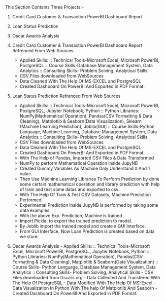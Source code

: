 This Section Contains Three Projects:-
  1. Credit Card Customer & Transaction PowerBI Dashboard Report
  2. Loan Status Prediction
  3. Oscar Awards Analysis

1. Credit Card Customer & Transaction PowerBI Dashboard Report
   Refrenced From Web Sources
    - Applied Skills:
                      :: Technical Tools-Microsoft Excel, Microsoft PowerBI, PostgreSQL
                      :: Course Skills-Database Management System, Data Analytics
                      :: Consulting Skills- Problem Solving, Analytical Skills
    - CSV Files downloaded from WebSources
    - Data Cleaned With The Help Of MS-EXCEL and PostgreSQL
    - Created Dashboard On PowerBI And Exported in PDF Format.

2. Loan Status Prediction
   Refrenced From Web Sources
    - Applied Skills:
                      :: Technical Tools-Microsoft Excel, Microsoft PowerBI, PostgreSQL, Jupyter Notebook, Python
                      :: Python Libraries: NumPy(Mathematical Operation), Pandas(CSV Formatting & Data Cleaning), Matplotlib & Seaborn(Data Visualization), Sklearn (Machine Learning Prediction), Joblib(GUI)
                      :: Course Skills-Python Language, Machine Learning, Database Management System, Data Analytics
                      :: Consulting Skills- Problem Solving, Analytical Skills
    - CSV Files downloaded from WebSources
    - Data Cleaned With The Help Of MS-EXCEL and PostgreSQL
    - Created Dashboard On PowerBI And Exported in PDF Format.
    - With The Help of Pandas, Imported CSV Files & Data Transformed
    - NumPy to perform Mathematical Operation inside JupyNB
    - Created Dummy Variables As Machine Only Understand 0 And 1 value.
    - Then Use Machine Learning Libraries To Perform Prediction by done some certain mathematical operation and library prediction with help of train and test some datas and exported to csv.
    - With The Help Of Train & Test CSV Datasets, Machine Prediction Performed.
    - Experimental Prediction Inside JupyNB is performed by taking some data examples.
    - With the above Exp. Prediction, Machine is trained
    - Import Pickle, to export the trained prediction to model.
    - By Joblib import the trained model and create a GUI Interface.
    - From GUI Interface, Now Loan Prediction is created based on data we store.

  3. Oscar Awards Analysis
    - Applied Skills:
                      :: Technical Tools-Microsoft Excel, Microsoft PowerBI, PostgreSQL, Jupyter Notebook, Python
                      :: Python Libraries: NumPy(Mathematical Operation), Pandas(CSV Formatting & Data Cleaning), Matplotlib & Seaborn(Data Visualization)
                      :: Course Skills- Python Language, Database Management System, Data Analytics
                      :: Consulting Skills- Problem Solving, Analytical Skills
    - CSV Files downloaded from Oscars.org
    - Data Collected And Transfered With The Help Of PostgreSQL
    - Data Modified With The Help Of MS-Excel
    - Data Visualization In Python With The help Of Matplotlib And Seaborn
    - Created Dashboard On PowerBI And Exported in PDF Format.
